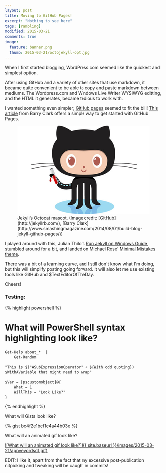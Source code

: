 ```yaml
---
layout: post
title: Moving to GitHub Pages!
excerpt: "Nothing to see here"
tags: [rambling]
modified: 2015-03-21
comments: true
image:
  feature: banner.png
  thumb: 2015-03-21/octojekyll-opt.jpg
---
```


When I first started blogging, WordPress.com seemed like the quickest and simplest option.

After using GitHub and a variety of other sites that use markdown, it became quite convenient to be able to copy and paste markdown between mediums. The Wordpress.com and Windows Live Writer WYSIWYG editting, and the HTML it generates, became tedious to work with.

I wanted something even simpler; [GitHub pages](https://pages.github.com/) seemed to fit the bill! [This article](http://www.smashingmagazine.com/2014/08/01/build-blog-jekyll-github-pages/) from Barry Clark offers a simple way to get started with GitHub Pages.


<figure>
    <img src="/images/2015-03-21/octojekyll-opt.jpg">
    <figcaption>Jekyll’s Octocat mascot. (Image credit: [GitHub](http://jekyllrb.com/), [Barry Clark](http://www.smashingmagazine.com/2014/08/01/build-blog-jekyll-github-pages/))</figcaption>
</figure>

I played around with this, Julian Thilo's [Run Jekyll on Windows Guide](http://jekyll-windows.juthilo.com/), stumbled around for a bit, and landed on Michael Rose' [Minimal Mistakes theme](http://mmistakes.github.io/minimal-mistakes/theme-setup/).



There was a bit of a learning curve, and I still don't know what I'm doing, but this will simplify posting going forward. It will also let me use existing tools like GitHub and $TextEditorOfTheDay.

Cheers!



### Testing:

{% highlight powershell %}
# What will PowerShell syntax highlighting look like?
    
    Get-Help about_*  |
        Get-Random

    "This is $("ASubExpressionOperator" + ${With odd quoting}) $WithAVariable that might need to wrap"
    
    $Var = [pscustomobject]@{
        What = 1
        WillThis = "Look Like?"
    }

{% endhighlight %}

What will Gists look like?

{% gist bc4f2e1bcf1c4a44b03e %}

What will an animated gif look like?

[![What will an animated gif look like?]({{ site.baseurl }}/images/2015-03-21/appveyordsc1.gif)](https://ramblingcookiemonster.wordpress.com/2015/03/01/testing-dsc-configurations-with-pester-and-appveyor/)

EDIT:  I like it, apart from the fact that my excessive post-publication nitpicking and tweaking will be caught in commits!
